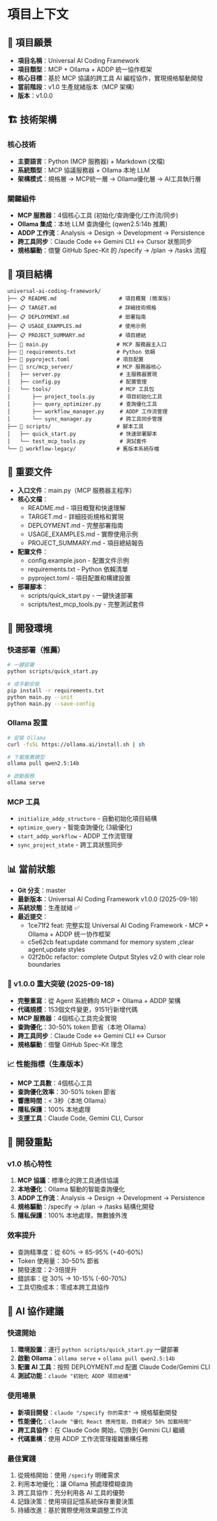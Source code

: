 # 項目上下文

## 🎯 項目願景
- **項目名稱**：Universal AI Coding Framework
- **項目類型**：MCP + Ollama + ADDP 統一協作框架
- **核心目標**：基於 MCP 協議的跨工具 AI 編程協作，實現規格驅動開發
- **當前階段**：v1.0 生產就緒版本（MCP 架構）
- **版本**：v1.0.0

## 🏗️ 技術架構

### 核心技術
- **主要語言**：Python (MCP 服務器) + Markdown (文檔)
- **系統類型**：MCP 協議服務器 + Ollama 本地 LLM
- **架構模式**：規格層 → MCP統一層 → Ollama優化層 → AI工具執行層

### 關鍵組件
- **MCP 服務器**：4個核心工具 (初始化/查詢優化/工作流/同步)
- **Ollama 集成**：本地 LLM 查詢優化 (qwen2.5:14b 推薦)
- **ADDP 工作流**：Analysis → Design → Development → Persistence
- **跨工具同步**：Claude Code ↔ Gemini CLI ↔ Cursor 狀態同步
- **規格驅動**：借鑒 GitHub Spec-Kit 的 /specify → /plan → /tasks 流程

## 📁 項目結構

```
universal-ai-coding-framework/
├── 📋 README.md                    # 項目概覽 (簡潔版)
├── 📋 TARGET.md                    # 詳細技術規格
├── 📋 DEPLOYMENT.md                # 部署指南
├── 📋 USAGE_EXAMPLES.md            # 使用示例
├── 📋 PROJECT_SUMMARY.md           # 項目總結
├── 🔧 main.py                      # MCP 服務器主入口
├── 🔧 requirements.txt             # Python 依賴
├── 🔧 pyproject.toml               # 項目配置
├── 📁 src/mcp_server/              # MCP 服務器核心
│   ├── server.py                   # 主服務器實現
│   ├── config.py                   # 配置管理
│   └── tools/                      # MCP 工具包
│       ├── project_tools.py        # 項目初始化工具
│       ├── query_optimizer.py      # 查詢優化工具
│       ├── workflow_manager.py     # ADDP 工作流管理
│       └── sync_manager.py         # 跨工具同步管理
├── 📁 scripts/                     # 腳本工具
│   ├── quick_start.py              # 快速部署腳本
│   └── test_mcp_tools.py           # 測試套件
└── 📁 workflow-legacy/             # 舊版本系統存檔
```

## 📄 重要文件

- **入口文件**：main.py（MCP 服務器主程序）
- **核心文檔**：
  - README.md - 項目概覽和快速理解
  - TARGET.md - 詳細技術規格和實現
  - DEPLOYMENT.md - 完整部署指南
  - USAGE_EXAMPLES.md - 實際使用示例
  - PROJECT_SUMMARY.md - 項目總結報告
- **配置文件**：
  - config.example.json - 配置文件示例
  - requirements.txt - Python 依賴清單
  - pyproject.toml - 項目配置和構建設置
- **部署腳本**：
  - scripts/quick_start.py - 一鍵快速部署
  - scripts/test_mcp_tools.py - 完整測試套件

## 🚀 開發環境

### 快速部署（推薦）
```bash
# 一鍵部署
python scripts/quick_start.py

# 或手動安裝
pip install -r requirements.txt
python main.py --init
python main.py --save-config
```

### Ollama 設置
```bash
# 安裝 Ollama
curl -fsSL https://ollama.ai/install.sh | sh

# 下載推薦模型
ollama pull qwen2.5:14b

# 啟動服務
ollama serve
```

### MCP 工具
- `initialize_addp_structure` - 自動初始化項目結構
- `optimize_query` - 智能查詢優化 (3級優化)
- `start_addp_workflow` - ADDP 工作流管理
- `sync_project_state` - 跨工具狀態同步

## 📊 當前狀態

- **Git 分支**：master
- **最新版本**：Universal AI Coding Framework v1.0.0 (2025-09-18)
- **系統狀態**：生產就緒 ✅
- **最近提交**：
  - 1ce71f2 feat: 完整实现 Universal AI Coding Framework - MCP + Ollama + ADDP 统一协作框架
  - c5e62cb feat:update command for memory system ,clear agent,update styles
  - 02f2b0c refactor: complete Output Styles v2.0 with clear role boundaries

### 🚀 v1.0.0 重大突破 (2025-09-18)
- **完整重寫**：從 Agent 系統轉向 MCP + Ollama + ADDP 架構
- **代碼規模**：153個文件變更，9151行新增代碼
- **MCP 服務器**：4個核心工具完全實現
- **查詢優化**：30-50% token 節省（本地 Ollama）
- **跨工具同步**：Claude Code ↔ Gemini CLI ↔ Cursor
- **規格驅動**：借鑒 GitHub Spec-Kit 理念

### 📈 性能指標（生產版本）
- **MCP 工具數**：4個核心工具
- **查詢優化效率**：30-50% token 節省
- **響應時間**：< 3秒（本地 Ollama）
- **隱私保護**：100% 本地處理
- **支援工具**：Claude Code, Gemini CLI, Cursor

## 🎯 開發重點

### v1.0 核心特性
1. **MCP 協議**：標準化的跨工具通信協議
2. **本地優化**：Ollama 驅動的智能查詢優化
3. **ADDP 工作流**：Analysis → Design → Development → Persistence
4. **規格驅動**：/specify → /plan → /tasks 結構化開發
5. **隱私保護**：100% 本地處理，無數據外洩

### 效率提升
- 查詢精準度：從 60% → 85-95% (+40-60%)
- Token 使用量：30-50% 節省
- 開發速度：2-3倍提升
- 錯誤率：從 30% → 10-15% (-60-70%)
- 工具切換成本：零成本跨工具協作

## 🤖 AI 協作建議

### 快速開始
1. **環境設置**：運行 `python scripts/quick_start.py` 一鍵部署
2. **啟動 Ollama**：`ollama serve` + `ollama pull qwen2.5:14b`
3. **配置 AI 工具**：按照 DEPLOYMENT.md 配置 Claude Code/Gemini CLI
4. **測試功能**：`claude "初始化 ADDP 項目結構"`

### 使用場景
- **新項目開發**：`claude "/specify 你的需求"` → 規格驅動開發
- **性能優化**：`claude "優化 React 應用性能，目標減少 50% 加載時間"`
- **跨工具協作**：在 Claude Code 開始，切換到 Gemini CLI 繼續
- **代碼重構**：使用 ADDP 工作流管理複雜重構任務

### 最佳實踐
1. 從規格開始：使用 `/specify` 明確需求
2. 利用本地優化：讓 Ollama 預處理模糊查詢
3. 跨工具協作：充分利用各 AI 工具的優勢
4. 記錄決策：使用項目記憶系統保存重要決策
5. 持續改進：基於實際使用效果調整工作流